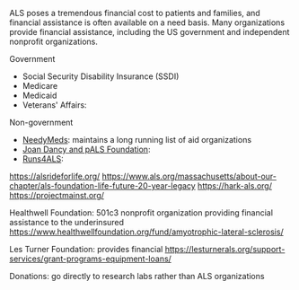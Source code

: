 ALS poses a tremendous financial cost to patients and families, and financial assistance is often available on a need basis. Many organizations provide financial assistance,
including the US government and independent nonprofit organizations. 

Government
- Social Security Disability Insurance (SSDI)
- Medicare
- Medicaid
- Veterans' Affairs: 

Non-government

- [NeedyMeds](https://www.needymeds.org/copay_diseases.taf?_function=summary&disease_id=151&disease_eng=Amyotrophic%20Lateral%20Sclerosis%20%28ALS%29&dx=18&drp=als): maintains a long running list of aid organizations
- [Joan Dancy and pALS Foundation](http://JoanDancyAndPALS.org): 
- [Runs4ALS](https://runs4als.org/): 




https://alsrideforlife.org/
https://www.als.org/massachusetts/about-our-chapter/als-foundation-life-future-20-year-legacy
https://hark-als.org/
https://projectmainst.org/

Healthwell Foundation: 501c3 nonprofit organization providing financial assistance to the underinsured 
https://www.healthwellfoundation.org/fund/amyotrophic-lateral-sclerosis/

Les Turner Foundation: provides financial 
https://lesturnerals.org/support-services/grant-programs-equipment-loans/



Donations: go directly to research labs rather than ALS organizations
